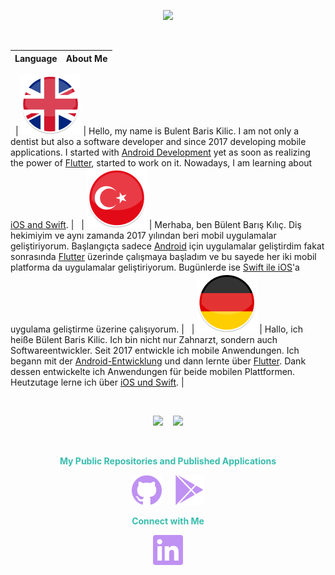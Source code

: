 <p align="center"><img src="https://github-readme-streak-stats.herokuapp.com?user=BBarisKilic&theme=tokyonight" height = 200></p>

&nbsp;

| **Language** | **About Me** |
| -------------: | :------------- |
&nbsp;
| <img src='images/en.png' alt='linkedin' width='96'>  | Hello, my name is Bulent Baris Kilic. I am not only a dentist but also a software developer and since 2017 developing mobile applications. I started with [Android Development](https://developer.android.com/) yet as soon as realizing the power of [Flutter](https://flutter.dev/), started to work on it. Nowadays, I am learning about [iOS and Swift](https://developer.apple.com/swift/). |
&nbsp;
| <img src='images/tr.png' alt='linkedin' width='96'>  | Merhaba, ben Bülent Barış Kılıç. Diş hekimiyim ve aynı zamanda 2017 yılından beri mobil uygulamalar geliştiriyorum. Başlangıçta sadece [Android](https://developer.android.com/) için uygulamalar geliştirdim fakat sonrasında [Flutter](https://flutter.dev/) üzerinde çalışmaya başladım ve bu sayede her iki mobil platforma da uygulamalar geliştiriyorum. Bugünlerde ise [Swift ile iOS](https://developer.apple.com/swift/)'a uygulama geliştirme üzerine çalışıyorum. |
&nbsp;
| <img src='images/de.png' alt='linkedin' width='96'>  | Hallo, ich heiße Bülent Baris Kilic. Ich bin nicht nur Zahnarzt, sondern auch Softwareentwickler. Seit 2017 entwickle ich mobile Anwendungen. Ich begann mit der [Android-Entwicklung](https://developer.android.com/) und dann lernte über [Flutter](https://flutter.dev/). Dank dessen entwickelte ich Anwendungen für beide mobilen Plattformen. Heutzutage lerne ich über [iOS und Swift](https://developer.apple.com/swift/). |
&nbsp;

&nbsp;

<p align="center"><img src="https://github-readme-stats.vercel.app/api?username=BBarisKilic&theme=tokyonight&show_icons=true&count_private=true&disable_animations" height = 200> &nbsp; &nbsp;<img src="https://github-readme-stats.vercel.app/api/top-langs/?username=BBarisKilic&theme=tokyonight&layout=compact&langs_count=8&hide=C,CMake,Makefile" height = 200></p>

&nbsp;

**<p align="center" style='color:#38BDAE'>My Public Repositories and Published Applications</p>**

[<p align="center" > <img src='images/github.svg' alt='github' height='48'>](https://github.com/BBarisKilic) &nbsp; &nbsp; [<img src='images/gplay.svg' height='48'>](https://play.google.com/store/apps/dev?id=6196030909266635434)</p>

**<p align="center" style='color:#38BDAE'>Connect with Me</p>**

 [<p align="center"><img src='images/linkedin.svg' alt='linkedin' height='48'></p>](https://www.linkedin.com/in/bbariskilic/)

 